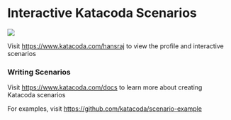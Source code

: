 # Interactive Katacoda Scenarios

[![](http://shields.katacoda.com/katacoda/hansraj/count.svg)](https://www.katacoda.com/hansraj "Get your profile on Katacoda.com")

Visit https://www.katacoda.com/hansraj to view the profile and interactive scenarios

### Writing Scenarios
Visit https://www.katacoda.com/docs to learn more about creating Katacoda scenarios

For examples, visit https://github.com/katacoda/scenario-example
